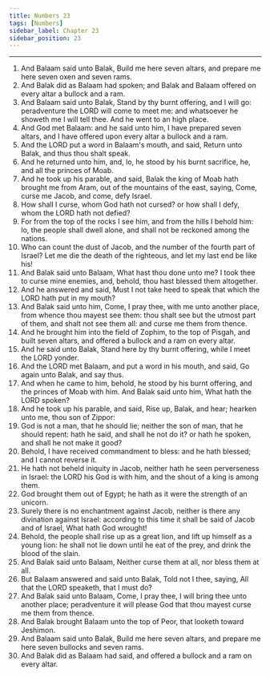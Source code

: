 ```yaml
---
title: Numbers 23
tags: [Numbers]
sidebar_label: Chapter 23
sidebar_position: 23
---
```


---
1. And Balaam said unto Balak, Build me here seven altars, and prepare me here seven oxen and seven rams.
2. And Balak did as Balaam had spoken; and Balak and Balaam offered on every altar a bullock and a ram.
3. And Balaam said unto Balak, Stand by thy burnt offering, and I will go: peradventure the LORD will come to meet me: and whatsoever he showeth me I will tell thee. And he went to an high place.
4. And God met Balaam: and he said unto him, I have prepared seven altars, and I have offered upon every altar a bullock and a ram.
5. And the LORD put a word in Balaam's mouth, and said, Return unto Balak, and thus thou shalt speak.
6. And he returned unto him, and, lo, he stood by his burnt sacrifice, he, and all the princes of Moab.
7. And he took up his parable, and said, Balak the king of Moab hath brought me from Aram, out of the mountains of the east, saying, Come, curse me Jacob, and come, defy Israel.
8. How shall I curse, whom God hath not cursed? or how shall I defy, whom the LORD hath not defied?
9. For from the top of the rocks I see him, and from the hills I behold him: lo, the people shall dwell alone, and shall not be reckoned among the nations.
10. Who can count the dust of Jacob, and the number of the fourth part of Israel? Let me die the death of the righteous, and let my last end be like his!
11. And Balak said unto Balaam, What hast thou done unto me? I took thee to curse mine enemies, and, behold, thou hast blessed them altogether.
12. And he answered and said, Must I not take heed to speak that which the LORD hath put in my mouth?
13. And Balak said unto him, Come, I pray thee, with me unto another place, from whence thou mayest see them: thou shalt see but the utmost part of them, and shalt not see them all: and curse me them from thence.
14. And he brought him into the field of Zophim, to the top of Pisgah, and built seven altars, and offered a bullock and a ram on every altar.
15. And he said unto Balak, Stand here by thy burnt offering, while I meet the LORD yonder.
16. And the LORD met Balaam, and put a word in his mouth, and said, Go again unto Balak, and say thus.
17. And when he came to him, behold, he stood by his burnt offering, and the princes of Moab with him. And Balak said unto him, What hath the LORD spoken?
18. And he took up his parable, and said, Rise up, Balak, and hear; hearken unto me, thou son of Zippor:
19. God is not a man, that he should lie; neither the son of man, that he should repent: hath he said, and shall he not do it? or hath he spoken, and shall he not make it good?
20. Behold, I have received commandment to bless: and he hath blessed; and I cannot reverse it.
21. He hath not beheld iniquity in Jacob, neither hath he seen perverseness in Israel: the LORD his God is with him, and the shout of a king is among them.
22. God brought them out of Egypt; he hath as it were the strength of an unicorn.
23. Surely there is no enchantment against Jacob, neither is there any divination against Israel: according to this time it shall be said of Jacob and of Israel, What hath God wrought!
24. Behold, the people shall rise up as a great lion, and lift up himself as a young lion: he shall not lie down until he eat of the prey, and drink the blood of the slain.
25. And Balak said unto Balaam, Neither curse them at all, nor bless them at all.
26. But Balaam answered and said unto Balak, Told not I thee, saying, All that the LORD speaketh, that I must do?
27. And Balak said unto Balaam, Come, I pray thee, I will bring thee unto another place; peradventure it will please God that thou mayest curse me them from thence.
28. And Balak brought Balaam unto the top of Peor, that looketh toward Jeshimon.
29. And Balaam said unto Balak, Build me here seven altars, and prepare me here seven bullocks and seven rams.
30. And Balak did as Balaam had said, and offered a bullock and a ram on every altar.